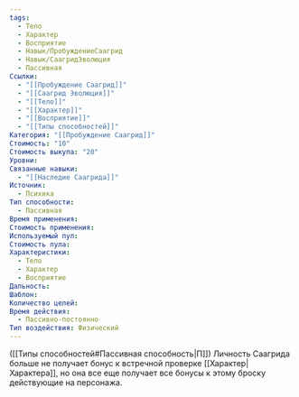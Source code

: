 ```yaml
---
tags:
  - Тело
  - Характер
  - Восприятие
  - Навык/ПробуждениеСаагрид
  - Навык/СаагридЭволюция
  - Пассивная
Ссылки:
  - "[[Пробуждение Саагрид]]"
  - "[[Саагрид Эволюция]]"
  - "[[Тело]]"
  - "[[Характер]]"
  - "[[Восприятие]]"
  - "[[Типы способностей]]"
Категория: "[[Пробуждение Саагрид]]"
Стоимость: "10"
Стоимость выкупа: "20"
Уровни: 
Связанные навыки:
  - "[[Наследие Саагрида]]"
Источник:
  - Психика
Тип способности:
  - Пассивная
Время применения: 
Стоимость применения: 
Используемый пул: 
Стоимость пула: 
Характеристики:
  - Тело
  - Характер
  - Восприятие
Дальность: 
Шаблон: 
Количество целей: 
Время действия:
  - Пассивно-постоянно
Тип воздействия: Физический
---
```

([[Типы способностей#Пассивная способность|П]]) Личность Саагрида больше не получает бонус к встречной проверке [[Характер|Характера]], но она все еще получает все бонусы к этому броску действующие на персонажа. 